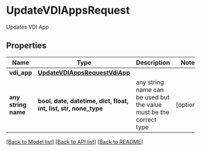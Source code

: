 # UpdateVDIAppsRequest

Updates VDI App

## Properties
Name | Type | Description | Notes
------------ | ------------- | ------------- | -------------
**vdi_app** | [**UpdateVDIAppsRequestVdiApp**](UpdateVDIAppsRequestVdiApp.md) |  | 
**any string name** | **bool, date, datetime, dict, float, int, list, str, none_type** | any string name can be used but the value must be the correct type | [optional]

[[Back to Model list]](../README.md#documentation-for-models) [[Back to API list]](../README.md#documentation-for-api-endpoints) [[Back to README]](../README.md)


